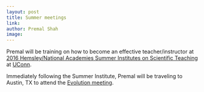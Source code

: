 ```yaml
---
layout: post
title: Summer meetings 
link: 
author: Premal Shah
image: 
---
```


Premal will be training on how to become an effective teacher/instructor at [2016 Hemsley/National Academies Summer Institutes on Scientific Teaching](http://www.summerinstitutes.org/#!northeast/moofh) at [UConn](http://uconn.edu).

Immediately following the Summer Institute, Premal will be traveling to Austin, TX to attend the [Evolution meeting](http://www.evolutionmeetings.org/evolution-2016---austin-texas.html).

